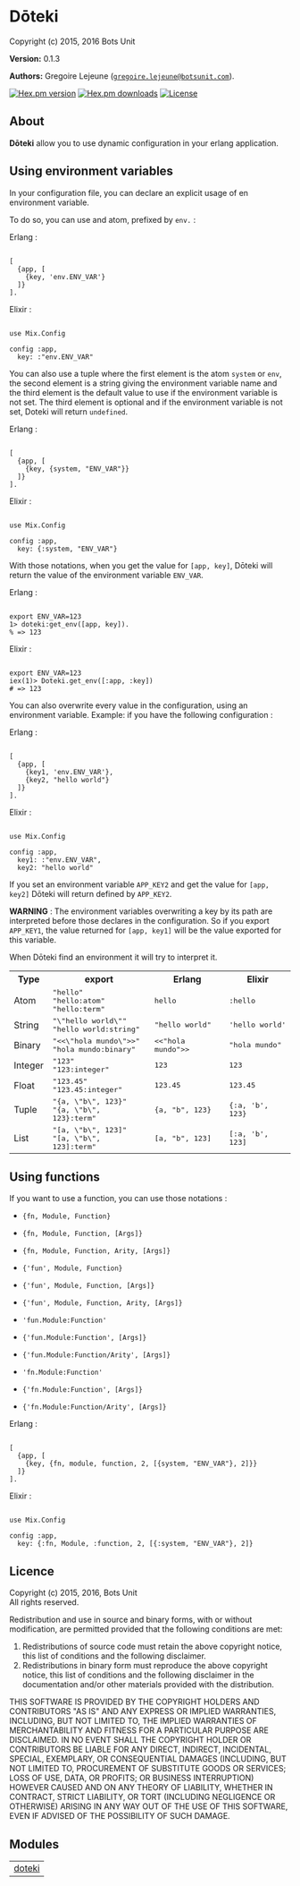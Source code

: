 

# Dōteki #

Copyright (c) 2015, 2016 Bots Unit

__Version:__ 0.1.3

__Authors:__ Gregoire Lejeune ([`gregoire.lejeune@botsunit.com`](mailto:gregoire.lejeune@botsunit.com)).

[![Hex.pm version](https://img.shields.io/hexpm/v/doteki.svg?style=flat-square)](https://hex.pm/packages/doteki)
[![Hex.pm downloads](https://img.shields.io/hexpm/dt/doteki.svg?style=flat-square)](https://hex.pm/packages/doteki)
[![License](https://img.shields.io/hexpm/l/doteki.svg?style=flat-square)](https://hex.pm/packages/doteki)


## About ##

__Dōteki__ allow you to use dynamic configuration in your erlang application.


## Using environment variables ##

In your configuration file, you can declare an explicit usage of en environment variable.

To do so, you can use and atom, prefixed by `env.` :

Erlang :

```

[
  {app, [
    {key, 'env.ENV_VAR'}
  ]}
].

```
Elixir :

```

use Mix.Config

config :app,
  key: :"env.ENV_VAR"

```

You can also use a tuple where the first element is the atom `system` or `env`,
the second element is a string giving the environment variable name and the third element is
the default value to use if the environment variable is not set. The third element is optional
and if the environment variable is not set, Doteki will return `undefined`.

Erlang :

```

[
  {app, [
    {key, {system, "ENV_VAR"}}
  ]}
].

```
Elixir :

```

use Mix.Config

config :app,
  key: {:system, "ENV_VAR"}

```

With those notations, when you get the value for `[app, key]`, Dōteki will return the value of the environment variable `ENV_VAR`.

Erlang :

```

export ENV_VAR=123
1> doteki:get_env([app, key]).
% => 123

```
Elixir :

```

export ENV_VAR=123
iex(1)> Doteki.get_env([:app, :key])
# => 123

```

You can also overwrite every value in the configuration, using an environment variable. Example: if you have the following configuration :

Erlang :

```

[
  {app, [
    {key1, 'env.ENV_VAR'},
    {key2, "hello world"}
  ]}
].

```
Elixir :

```

use Mix.Config

config :app,
  key1: :"env.ENV_VAR",
  key2: "hello world"

```

If you set an environment variable `APP_KEY2` and get the value for `[app, key2]` Dōteki will return defined by `APP_KEY2`.

__WARNING__ : The environment variables overwriting a key by its path are interpreted before those declares in the configuration. So if you export `APP_KEY1`, the value returned for `[app, key1]` will be the value exported for this variable.

When Dōteki find an environment it will try to interpret it.


<table width="100%" border="0">
<tr><th>Type</th><th>export</th><th>Erlang</th><th>Elixir</th></tr>
<tr><td>Atom</td><td><tt>"hello"</tt><br /><tt>"hello:atom"</tt><br /><tt>"hello:term"</tt></td><td><tt>hello</tt></td><td><tt>:hello</tt></td></tr>
<tr><td>String</td><td><tt>"\"hello world\""</tt><br /><tt>"hello world:string"</tt></td><td><tt>"hello world"</tt></td><td><tt>'hello world'</tt></td></tr>
<tr><td>Binary</td><td><tt>"<<\"hola mundo\">>"</tt><br /><tt>"hola mundo:binary"</tt></td><td><tt><<"hola mundo">></tt></td><td><tt>"hola mundo"</tt></td></tr>
<tr><td>Integer</td><td><tt>"123"</tt><br /><tt>"123:integer"</tt></td><td><tt>123</tt></td><td><tt>123</tt></td></tr>
<tr><td>Float</td><td><tt>"123.45"</tt><br /><tt>"123.45:integer"</tt></td><td><tt>123.45</tt></td><td><tt>123.45</tt></td></tr>
<tr><td>Tuple</td><td><tt>"{a, \"b\", 123}"</tt><br /><tt>"{a, \"b\", 123}:term"</tt></td><td><tt>{a, "b", 123}</tt></td><td><tt>{:a, 'b', 123}</tt></td></tr>
<tr><td>List</td><td><tt>"[a, \"b\", 123]"</tt><br /><tt>"[a, \"b\", 123]:term"</tt></td><td><tt>[a, "b", 123]</tt></td><td><tt>[:a, 'b', 123]</tt></td></tr>
</table>



## Using functions ##

If you want to use a function, you can use those notations :

* `{fn, Module, Function}`

* `{fn, Module, Function, [Args]}`

* `{fn, Module, Function, Arity, [Args]}`

* `{'fun', Module, Function}`

* `{'fun', Module, Function, [Args]}`

* `{'fun', Module, Function, Arity, [Args]}`

* `'fun.Module:Function'`

* `{'fun.Module:Function', [Args]}`

* `{'fun.Module:Function/Arity', [Args]}`

* `'fn.Module:Function'`

* `{'fn.Module:Function', [Args]}`

* `{'fn.Module:Function/Arity', [Args]}`

Erlang :

```

[
  {app, [
    {key, {fn, module, function, 2, [{system, "ENV_VAR"}, 2]}}
  ]}
].

```
Elixir :

```

use Mix.Config

config :app,
  key: {:fn, Module, :function, 2, [{:system, "ENV_VAR"}, 2]}

```


## Licence ##

Copyright (c) 2015, 2016, Bots Unit<br />
All rights reserved.

Redistribution and use in source and binary forms, with or without modification, are permitted provided that the following conditions are met:

1. Redistributions of source code must retain the above copyright notice, this list of conditions and the following disclaimer.
1. Redistributions in binary form must reproduce the above copyright notice, this list of conditions and the following disclaimer in the documentation and/or other materials provided with the distribution.


THIS SOFTWARE IS PROVIDED BY THE COPYRIGHT HOLDERS AND CONTRIBUTORS "AS IS" AND ANY EXPRESS OR IMPLIED WARRANTIES, INCLUDING, BUT NOT LIMITED TO, THE IMPLIED WARRANTIES OF MERCHANTABILITY AND FITNESS FOR A PARTICULAR PURPOSE ARE DISCLAIMED. IN NO EVENT SHALL THE COPYRIGHT HOLDER OR CONTRIBUTORS BE LIABLE FOR ANY DIRECT, INDIRECT, INCIDENTAL, SPECIAL, EXEMPLARY, OR CONSEQUENTIAL DAMAGES (INCLUDING, BUT NOT LIMITED TO, PROCUREMENT OF SUBSTITUTE GOODS OR SERVICES; LOSS OF USE, DATA, OR PROFITS; OR BUSINESS INTERRUPTION) HOWEVER CAUSED AND ON ANY THEORY OF LIABILITY, WHETHER IN CONTRACT, STRICT LIABILITY, OR TORT (INCLUDING NEGLIGENCE OR OTHERWISE) ARISING IN ANY WAY OUT OF THE USE OF THIS SOFTWARE, EVEN IF ADVISED OF THE POSSIBILITY OF SUCH DAMAGE.


## Modules ##


<table width="100%" border="0" summary="list of modules">
<tr><td><a href="https://github.com/botsunit/doteki/blob/master/doc/doteki.md" class="module">doteki</a></td></tr></table>


